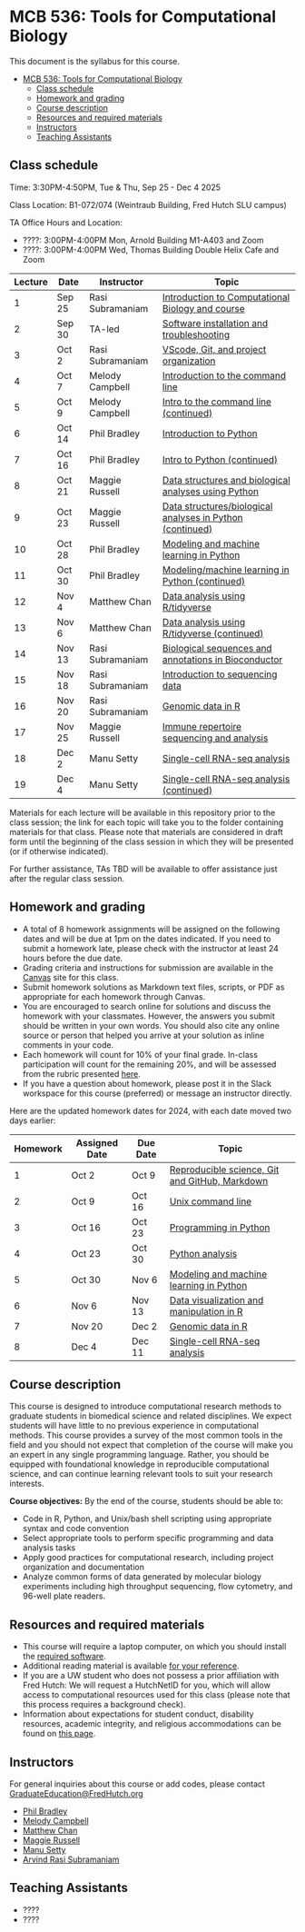 # MCB 536: Tools for Computational Biology

This document is the syllabus for this course.


- [MCB 536: Tools for Computational Biology](#mcb-536-tools-for-computational-biology)
  - [Class schedule](#class-schedule)
  - [Homework and grading](#homework-and-grading)
  - [Course description](#course-description)
  - [Resources and required materials](#resources-and-required-materials)
  - [Instructors](#instructors)
  - [Teaching Assistants](#teaching-assistants)

## Class schedule

Time: 3:30PM-4:50PM, Tue & Thu, Sep 25 - Dec 4 2025

Class Location: B1-072/074 (Weintraub Building, Fred Hutch SLU campus)

TA Office Hours and Location: 

- ????: 3:00PM-4:00PM Mon, Arnold Building  M1-A403 and Zoom
- ????: 3:00PM-4:00PM Wed, Thomas Building Double Helix Cafe and Zoom


| Lecture | Date   | Instructor       | Topic                                                                           |
| ------- | ------ | ---------------- | ------------------------------------------------------------------------------- |
| 1       | Sep 25 | Rasi Subramaniam | [Introduction to Computational Biology and course](lectures/lecture01/)         |
| 2       | Sep 30 | TA-led           | [Software installation and troubleshooting](software/README.md)                 |
| 3       | Oct 2  | Rasi Subramaniam | [VScode, Git, and project organization](lectures/lecture03/)                    |
| 4       | Oct 7  | Melody Campbell  | [Introduction to the command line](lectures/lecture04/)                         |
| 5       | Oct 9  | Melody Campbell  | [Intro to the command line (continued)](lectures/lecture05/)                    |
| 6       | Oct 14 | Phil Bradley     | [Introduction to Python](lectures/lecture06/)                                   |
| 7       | Oct 16 | Phil Bradley     | [Intro to Python (continued)](lectures/lecture07/)                              |
| 8       | Oct 21 | Maggie Russell   | [Data structures and biological analyses using Python](lectures/lecture08/)     |
| 9       | Oct 23 | Maggie Russell   | [Data structures/biological analyses in Python (continued)](lectures/lecture09) |
| 10      | Oct 28 | Phil Bradley     | [Modeling and machine learning in Python](lectures/lecture10)                   |
| 11      | Oct 30 | Phil Bradley     | [Modeling/machine learning in Python (continued)](lectures/lecture11)           |
| 12      | Nov 4  | Matthew Chan     | [Data analysis using R/tidyverse](lectures/lecture12/)                          |
| 13      | Nov 6  | Matthew Chan     | [Data analysis using R/tidyverse (continued)](lectures/lecture13/)              |
| 14      | Nov 13 | Rasi Subramaniam | [Biological sequences and annotations in Bioconductor](lectures/lecture14/)     |
| 15      | Nov 18 | Rasi Subramaniam | [Introduction to sequencing data](lectures/lecture15/)                          |
| 16      | Nov 20 | Rasi Subramaniam | [Genomic data in R](lectures/lecture16/)                                        |
| 17      | Nov 25 | Maggie Russell   | [Immune repertoire sequencing and analysis](lectures/lecture17/)                |
| 18      | Dec 2  | Manu Setty       | [Single-cell RNA-seq analysis](lectures/lecture18/)                             |
| 19      | Dec 4  | Manu Setty       | [Single-cell RNA-seq analysis (continued)](lectures/lecture19/)                 |

Materials for each lecture will be available in this repository prior to the class session;
the link for each topic will take you to the folder containing materials for that class.
Please note that materials are considered in draft form until the beginning of the class session in which they will be presented (or if otherwise indicated).

For further assistance, TAs TBD will be available to offer assistance just after the regular class session.

## Homework and grading

- A total of 8 homework assignments will be assigned on the following dates and will be due at 1pm on the dates indicated.
  If you need to submit a homework late, please check with the instructor at least 24 hours before the due date.
- Grading criteria and instructions for submission are available in the [Canvas](http://canvas.uw.edu) site for this class.
- Submit homework solutions as Markdown text files, scripts, or PDF as appropriate for each homework through Canvas.
- You are encouraged to search online for solutions and discuss the homework with your classmates.
  However, the answers you submit should be written in your own words.
  You should also cite any online source or person that helped you arrive at your solution as inline comments in your code.
- Each homework will count for 10% of your final grade. In-class participation will count for the remaining 20%, and will be assessed from the rubric presented [here](lectures/lecture01/participation_rubric.md).
- If you have a question about homework, please post it in the Slack workspace for this course (preferred) or message an instructor directly.

Here are the updated homework dates for 2024, with each date moved two days earlier:

| Homework | Assigned Date | Due Date | Topic                                                                  |
| -------- | ------------- | -------- | ---------------------------------------------------------------------- |
| 1        | Oct 2         | Oct 9    | [Reproducible science, Git and GitHub, Markdown](homeworks/homework01) |
| 2        | Oct 9         | Oct 16   | [Unix command line](homeworks/homework02)                              |
| 3        | Oct 16        | Oct 23   | [Programming in Python](homeworks/homework03)                          |
| 4        | Oct 23        | Oct 30   | [Python analysis](homeworks/homework04)                                |
| 5        | Oct 30        | Nov 6    | [Modeling and machine learning in Python](homeworks/homework05)        |
| 6        | Nov 6         | Nov 13   | [Data visualization and manipulation in R](homeworks/homework06)       |
| 7        | Nov 20        | Dec 2    | [Genomic data in R](homeworks/homework07)                              |
| 8        | Dec 4         | Dec 11   | [Single-cell RNA-seq analysis](homeworks/homework08)                   |


## Course description

This course is designed to introduce computational research methods to graduate students in biomedical science and related disciplines.
We expect students will have little to no previous experience in computational methods.
This course provides a survey of the most common tools in the field and you should not expect that completion of the course will make you an expert in any single programming language.
Rather, you should be equipped with foundational knowledge in reproducible computational science, and can continue learning relevant tools to suit your research interests.

**Course objectives:** By the end of the course, students should be able to:

- Code in R, Python, and Unix/bash shell scripting using appropriate syntax and code convention
- Select appropriate tools to perform specific programming and data analysis tasks
- Apply good practices for computational research, including project organization and documentation
- Analyze common forms of data generated by molecular biology experiments including high throughput sequencing,
  flow cytometry, and 96-well plate readers.

## Resources and required materials

- This course will require a laptop computer, on which you should install the [required software](software/README.md).
- Additional reading material is available [for your reference](reference.md).
- If you are a UW student who does not possess a prior affiliation with Fred Hutch: We will request a HutchNetID for you,
  which will allow access to computational resources used for this class (please note that this process
  requires a background check).
- Information about expectations for student conduct, disability resources, academic integrity, and religious
  accommodations can be found on [this page](https://registrar.washington.edu/staffandfaculty/syllabi-guidelines/).

## Instructors

For general inquiries about this course or add codes, please contact GraduateEducation@FredHutch.org

- [Phil Bradley](https://www.fredhutch.org/en/labs/profiles/bradley-phil.html)
- [Melody Campbell](https://www.fredhutch.org/en/faculty-lab-directory/campbell-melody.html)
- [Matthew Chan](https://www.linkedin.com/in/matthew-c-chan-0/)
- [Maggie Russell](https://www.linkedin.com/in/magdalena-russell/)
- [Manu Setty](https://research.fredhutch.org/setty/en.html)
- [Arvind Rasi Subramaniam](http://rasilab.fredhutch.org)

## Teaching Assistants

- ????
- ???? 